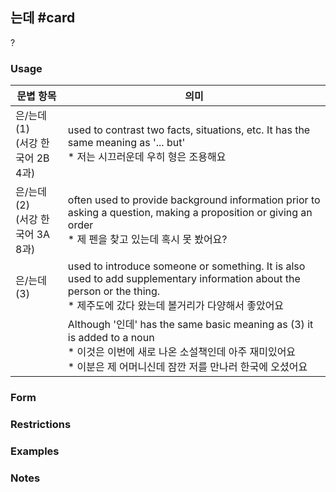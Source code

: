 ## 는데 #card
?
### Usage
| 문볍 항목                      | 의미                                                                                                                                                      |
| -------------------------- | ------------------------------------------------------------------------------------------------------------------------------------------------------- |
| 은/는데 (1)<br>(서강 한국어 2B 4과) | used to contrast two facts, situations, etc. It has the same meaning as '... but'<br>* 저는 시끄러운데 우히 형은 조용해요                                              |
| 은/는데 (2)<br>(서강 한국어 3A 8과) | often used to provide background information prior to asking a question, making a proposition or giving an order<br>* 제 펜을 찾고 있는데 혹시 못 봤어요?             |
| 은/는데 (3)                   | used to introduce someone or something. It is also used to add supplementary information about the person or the thing.<br>* 제주도에 갔다 왔는데 볼거리가 다양해서 좋았어요 |
|                            | Although '인데' has the same basic meaning as (3) it is added to a noun<br>* 이것은 이번에 새로 나온 소설책인데 아주 재미있어요<br>* 이분은 제 어머니신데 잠깐 저를 만나러 한국에 오셨어요             |
### Form
### Restrictions
### Examples
### Notes
